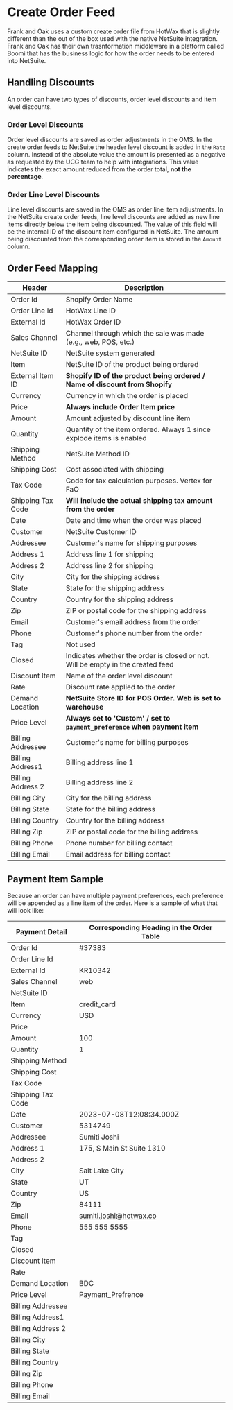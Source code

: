 # Create Order Feed

Frank and Oak uses a custom create order file from HotWax that is slightly different than the out of the box used with the native NetSuite integration. Frank and Oak has their own trasnformation middleware in a platform called Boomi that has the business logic for how the order needs to be entered into NetSuite.

## Handling Discounts

An order can have two types of discounts, order level discounts and item level discounts.

### Order Level Discounts

Order level discounts are saved as order adjustments in the OMS. In the create order feeds to NetSuite the header level discount is added in the `Rate` column. Instead of the absolute value the amount is presented as a negative as requested by the UCG team to help with integrations. This value indicates the exact amount reduced from the order total, **not the percentage**.

### Order Line Level Discounts

Line level discounts are saved in the OMS as order line item adjustments. In the NetSuite create order feeds, line level discounts are added as new line items directly below the item being discounted. The value of this field will be the internal ID of the discount item configured in NetSuite. The amount being discounted from the corresponding order item is stored in the `Amount` column.

## Order Feed Mapping

| Header              | Description                                                     |
|---------------------|-----------------------------------------------------------------|
| Order Id            | Shopify Order Name                                              |
| Order Line Id       | HotWax Line ID                                                  |
| External Id         | HotWax Order ID                                                 |
| Sales Channel       | Channel through which the sale was made (e.g., web, POS, etc.)  |
| NetSuite ID         | NetSuite system generated                                       |
| Item                | NetSuite ID of the product being ordered                         |
| External Item ID    | **Shopify ID of the product being ordered / Name of discount from Shopify**|
| Currency            | Currency in which the order is placed                            |
| Price               | **Always include Order Item price**                              |
| Amount              | Amount adjusted by discount line item                            |
| Quantity            | Quantity of the item ordered. Always 1 since explode items is enabled |
| Shipping Method     | NetSuite Method ID                                              |
| Shipping Cost       | Cost associated with shipping                                   |
| Tax Code            | Code for tax calculation purposes. Vertex for FaO                |
| Shipping Tax Code   | **Will include the actual shipping tax amount from the order**   |
| Date                | Date and time when the order was placed                          |
| Customer            | NetSuite Customer ID                                             |
| Addressee           | Customer's name for shipping purposes                            |
| Address 1           | Address line 1 for shipping                                      |
| Address 2           | Address line 2 for shipping                                      |
| City                | City for the shipping address                                    |
| State               | State for the shipping address                                   |
| Country             | Country for the shipping address                                 |
| Zip                 | ZIP or postal code for the shipping address                      |
| Email               | Customer's email address from the order                          |
| Phone               | Customer's phone number from the order                          |
| Tag                 | Not used                                                         |
| Closed              | Indicates whether the order is closed or not. Will be empty in the created feed |
| Discount Item       | Name of the order level discount                                 |
| Rate                | Discount rate applied to the order                               |
| Demand Location     | **NetSuite Store ID for POS Order. Web is set to warehouse** |
| Price Level         | **Always set to 'Custom' / set to `payment_preference` when payment item** |
| Billing Addressee   | Customer's name for billing purposes                              |
| Billing Address1    | Billing address line 1                                          |
| Billing Address 2   | Billing address line 2                                          |
| Billing City        | City for the billing address                                     |
| Billing State       | State for the billing address                                    |
| Billing Country     | Country for the billing address                                  |
| Billing Zip         | ZIP or postal code for the billing address                       |
| Billing Phone       | Phone number for billing contact                                  |
| Billing Email       | Email address for billing contact                                 |


## Payment Item Sample
Because an order can have multiple payment preferences, each preference will be appended as a line item of the order. Here is a sample of what that will look like:

| Payment Detail        | Corresponding Heading in the Order Table                |
|-----------------------|---------------------------------------------------------|
| Order Id              | #37383                                                  |
| Order Line Id         |                                                         |
| External Id           | KR10342                                                 |
| Sales Channel         | web                                                     |
| NetSuite ID           |                                                         |
| Item                  | credit_card                                             |
| Currency              | USD                                                     |
| Price                 |                                                         |
| Amount                | 100                                                     |
| Quantity              | 1                                                       |
| Shipping Method       |                                                         |
| Shipping Cost         |                                                         |
| Tax Code              |                                                         |
| Shipping Tax Code     |                                                         |
| Date                  | 2023-07-08T12:08:34.000Z                                |
| Customer              | 5314749                                                 |
| Addressee             | Sumiti Joshi                                            |
| Address 1             | 175, S Main St Suite 1310                               |
| Address 2             |                                                         |
| City                  | Salt Lake City                                          |
| State                 | UT                                                      |
| Country               | US                                                      |
| Zip                   | 84111                                                   |
| Email                 | sumiti.joshi@hotwax.co                                  |
| Phone                 | 555 555 5555                                            |
| Tag                   |                                                         |
| Closed                |                                                         |
| Discount Item         |                                                         |
| Rate                  |                                                         |
| Demand Location       | BDC                                                     |
| Price Level           | Payment_Prefrence                                       |
| Billing Addressee     |                                                         |
| Billing Address1      |                                                         |
| Billing Address 2     |                                                         |
| Billing City          |                                                         |
| Billing State         |                                                         |
| Billing Country       |                                                         |
| Billing Zip           |                                                         |
| Billing Phone         |                                                         |
| Billing Email         |                                                         |